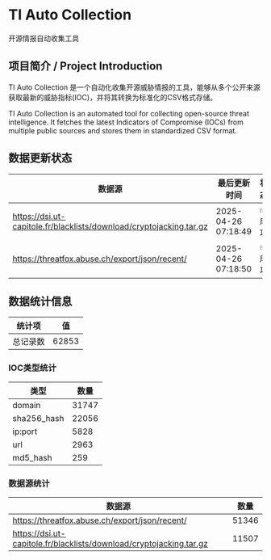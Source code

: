 # TI Auto Collection

 开源情报自动收集工具

## 项目简介 / Project Introduction

TI Auto Collection 是一个自动化收集开源威胁情报的工具，能够从多个公开来源获取最新的威胁指标(IOC)，并将其转换为标准化的CSV格式存储。

TI Auto Collection is an automated tool for collecting open-source threat intelligence. It fetches the latest Indicators of Compromise (IOCs) from multiple public sources and stores them in standardized CSV format.

## 数据更新状态

| 数据源 | 最后更新时间 | 状态 |
|--------|------------|------|
| https://dsi.ut-capitole.fr/blacklists/download/cryptojacking.tar.gz | 2025-04-26 07:18:49 | ✅ 成功 |
| https://threatfox.abuse.ch/export/json/recent/ | 2025-04-26 07:18:50 | ✅ 成功 |































## 数据统计信息

| 统计项 | 值 |
|--------|----|
| 总记录数 | 62853 |

### IOC类型统计

| 类型 | 数量 |
|------|------|
| domain | 31747 |
| sha256_hash | 22056 |
| ip:port | 5828 |
| url | 2963 |
| md5_hash | 259 |

### 数据源统计

| 数据源 | 数量 |
|--------|------|
| https://threatfox.abuse.ch/export/json/recent/ | 51346 |
| https://dsi.ut-capitole.fr/blacklists/download/cryptojacking.tar.gz | 11507 |
